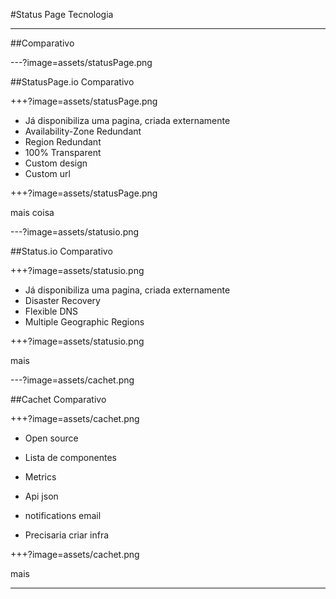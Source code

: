 #Status Page Tecnologia

---

##Comparativo

---?image=assets/statusPage.png

##StatusPage.io
Comparativo

+++?image=assets/statusPage.png

* Já disponibiliza uma pagina, criada externamente
* Availability-Zone Redundant
* Region Redundant
* 100% Transparent
* Custom design
* Custom url

+++?image=assets/statusPage.png

mais coisa

---?image=assets/statusio.png

##Status.io
Comparativo

+++?image=assets/statusio.png

* Já disponibiliza uma pagina, criada externamente
* Disaster Recovery
* Flexible DNS
* Multiple Geographic Regions

+++?image=assets/statusio.png

mais

---?image=assets/cachet.png

##Cachet
Comparativo

+++?image=assets/cachet.png

* Open source
* Lista de componentes
* Metrics
* Api json
* notifications email


* Precisaria criar infra 

+++?image=assets/cachet.png

mais

---